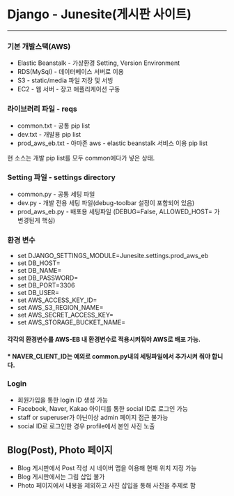 # **Django - Junesite(게시판 사이트)**

---
### 기본 개발스택(AWS)
- Elastic Beanstalk - 가상환경 Setting, Version Environment
- RDS(MySql) - 데이터베이스 서버로 이용
- S3 - static/media 파일 저장 및 서빙
- EC2 - 웹 서버 - 장고 애플리케이션 구동

### 라이브러리 파일 - reqs
- common.txt - 공통 pip list
- dev.txt - 개발용 pip list
- prod_aws_eb.txt - 아마존 aws - elastic beanstalk 서비스 이용 pip list

현 소스는 개발 pip list를 모두 common에다가 넣은 상태.

### Setting 파일 - settings directory
- common.py - 공통 세팅 파일
- dev.py - 개발 전용 세팅 파일(debug-toolbar 설정이 포함되어 있음)
- prod_aws_eb.py - 배포용 세팅파일 (DEBUG=False, ALLOWED_HOST= 가 변경된게 핵심)

### 환경 변수

- set DJANGO_SETTINGS_MODULE=Junesite.settings.prod_aws_eb
- set DB_HOST=
- set DB_NAME=
- set DB_PASSWORD=
- set DB_PORT=3306
- set DB_USER=
- set AWS_ACCESS_KEY_ID=
- set AWS_S3_REGION_NAME=
- set AWS_SECRET_ACCESS_KEY=
- set AWS_STORAGE_BUCKET_NAME=

#### 각각의 환경변수를 AWS-EB 내 환경변수로 적용시켜줘야 AWS로 배포 가능.
#### * NAVER_CLIENT_ID는 예외로 common.py내의 세팅파일에서 추가시켜 줘야 합니다.

### Login

- 회원가입을 통한 login ID 생성 가능
- Facebook, Naver, Kakao 아이디를 통한 social ID로 로그인 가능
- staff or superuser가 아닌이상 admin 페이지 접근 불가능
- social ID로 로그인한 경우 profile에서 본인 사진 노출

## Blog(Post), Photo 페이지

- Blog 게시판에서 Post 작성 시 네이버 맵을 이용해 현재 위치 지정 가능
- Blog 게시판에서는 그림 삽입 불가
- Photo 페이지에서 내용을 제외하고 사진 삽입을 통해 사진을 주제로 함
